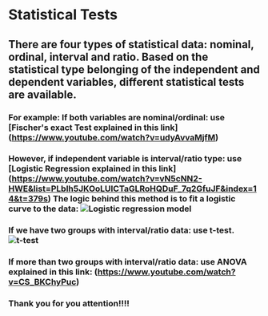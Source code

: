 # Statistical Tests

## There are four types of statistical data: **nominal, ordinal, interval** and **ratio**. Based on the statistical type belonging of the independent and dependent variables, different statistical tests are available. 

### For example: If both variables are nominal/ordinal: use [Fischer's exact Test explained in this link] (https://www.youtube.com/watch?v=udyAvvaMjfM)

### However, if independent variable is interval/ratio type: use [Logistic Regression explained in this link] (https://www.youtube.com/watch?v=vN5cNN2-HWE&list=PLblh5JKOoLUICTaGLRoHQDuF_7q2GfuJF&index=14&t=379s) The logic behind this method is to fit a logistic curve to the data: ![Logistic regression model](https://miro.medium.com/max/1400/1*UgYbimgPXf6XXxMy2yqRLw.png)

### If we have two groups with interval/ratio data: use **t-test**. ![t-test](https://i.ytimg.com/vi/NkGvw18zlGQ/maxresdefault.jpg)

### If more than two groups with interval/ratio data: use **ANOVA** explained in this link: (https://www.youtube.com/watch?v=CS_BKChyPuc)

### Thank you for you attention!!!!
